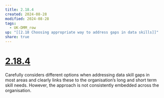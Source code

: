 ```yaml
---
title: 2.18.4
created: 2024-08-28
modified: 2024-08-28
tags:
  - UK-DMM_row
up: "[[2.18 Choosing appropriate way to address gaps in data skills]]"
share: true
---
```

# [2.18.4](2.18.4.md)

Carefully considers different options when addressing data skill gaps in most areas and clearly links these to the organisation’s long and short term skill needs. However, the approach is not consistently embedded across the organisation.
